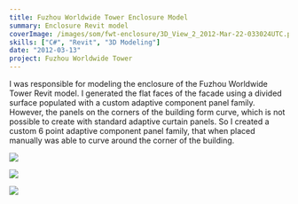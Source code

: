 ```yaml
---
title: Fuzhou Worldwide Tower Enclosure Model
summary: Enclosure Revit model
coverImage: /images/som/fwt-enclosure/3D_View_2_2012-Mar-22-033024UTC.png
skills: ["C#", "Revit", "3D Modeling"]
date: "2012-03-13"
project: Fuzhou Worldwide Tower
---
```


I was responsible for modeling the enclosure of the Fuzhou Worldwide Tower Revit model. I generated the flat faces of the facade using a divided surface populated with a custom adaptive component panel family. However, the panels on the corners of the building form curve, which is not possible to create with standard adaptive curtain panels. So I created a custom 6 point adaptive component panel family, that when placed manually was able to curve around the corner of the building.

![](/images/som/fwt-enclosure/Fuzhou-Enclosure.jpg)

![](/images/som/fwt-enclosure/curtain-wall.jpg)

![](/images/som/fwt-enclosure/curved-panel.jpg)
